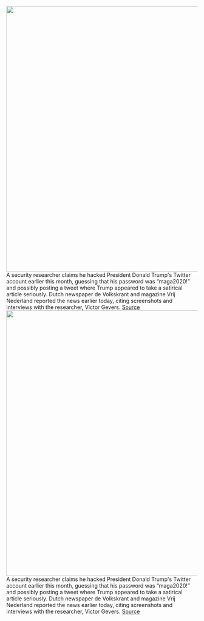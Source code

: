 <img src='https://cdn.vox-cdn.com/thumbor/hJW7p6xL7ZbAleRtbDq3kPr8IzE=/0x0:4118x2607/1200x800/filters:focal(2373x155:3031x813)/cdn.vox-cdn.com/uploads/chorus_image/image/67673343/1229210326.jpg.0.jpg' width='700px' /><br/>
A security researcher claims he hacked President Donald Trump's Twitter account earlier this month, guessing that his password was “maga2020!” and possibly posting a tweet where Trump appeared to take a satirical article seriously. Dutch newspaper de Volkskrant and magazine Vrij Nederland reported the news earlier today, citing screenshots and interviews with the researcher, Victor Gevers.
<a href='https://www.theverge.com/2020/10/22/21528745/trump-twitter-hack-claim-dutch-security-researcher-victor-gevers-maga2020'> Source <a/><img src='https://cdn.vox-cdn.com/thumbor/hJW7p6xL7ZbAleRtbDq3kPr8IzE=/0x0:4118x2607/1200x800/filters:focal(2373x155:3031x813)/cdn.vox-cdn.com/uploads/chorus_image/image/67673343/1229210326.jpg.0.jpg' width='700px' /><br/>
A security researcher claims he hacked President Donald Trump's Twitter account earlier this month, guessing that his password was “maga2020!” and possibly posting a tweet where Trump appeared to take a satirical article seriously. Dutch newspaper de Volkskrant and magazine Vrij Nederland reported the news earlier today, citing screenshots and interviews with the researcher, Victor Gevers.
<a href='https://www.theverge.com/2020/10/22/21528745/trump-twitter-hack-claim-dutch-security-researcher-victor-gevers-maga2020'> Source <a/>
